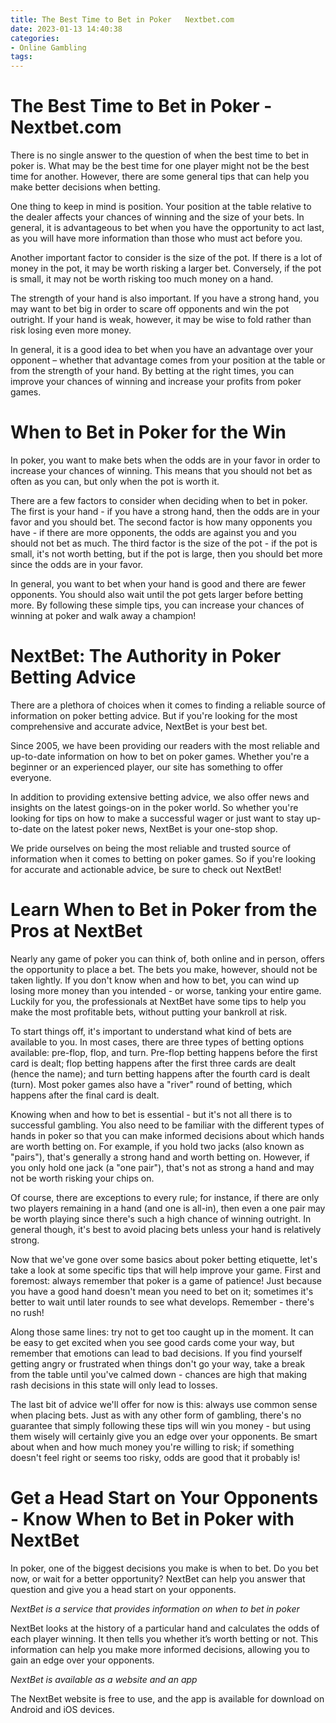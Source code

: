 ```yaml
---
title: The Best Time to Bet in Poker   Nextbet.com
date: 2023-01-13 14:40:38
categories:
- Online Gambling
tags:
---
```



#  The Best Time to Bet in Poker - Nextbet.com

There is no single answer to the question of when the best time to bet in poker is. What may be the best time for one player might not be the best time for another. However, there are some general tips that can help you make better decisions when betting.

One thing to keep in mind is position. Your position at the table relative to the dealer affects your chances of winning and the size of your bets. In general, it is advantageous to bet when you have the opportunity to act last, as you will have more information than those who must act before you.

Another important factor to consider is the size of the pot. If there is a lot of money in the pot, it may be worth risking a larger bet. Conversely, if the pot is small, it may not be worth risking too much money on a hand.

The strength of your hand is also important. If you have a strong hand, you may want to bet big in order to scare off opponents and win the pot outright. If your hand is weak, however, it may be wise to fold rather than risk losing even more money.

In general, it is a good idea to bet when you have an advantage over your opponent – whether that advantage comes from your position at the table or from the strength of your hand. By betting at the right times, you can improve your chances of winning and increase your profits from poker games.

#  When to Bet in Poker for the Win

In poker, you want to make bets when the odds are in your favor in order to increase your chances of winning. This means that you should not bet as often as you can, but only when the pot is worth it.

There are a few factors to consider when deciding when to bet in poker. The first is your hand - if you have a strong hand, then the odds are in your favor and you should bet. The second factor is how many opponents you have - if there are more opponents, the odds are against you and you should not bet as much. The third factor is the size of the pot - if the pot is small, it's not worth betting, but if the pot is large, then you should bet more since the odds are in your favor.

In general, you want to bet when your hand is good and there are fewer opponents. You should also wait until the pot gets larger before betting more. By following these simple tips, you can increase your chances of winning at poker and walk away a champion!

#  NextBet: The Authority in Poker Betting Advice

There are a plethora of choices when it comes to finding a reliable source of information on poker betting advice. But if you're looking for the most comprehensive and accurate advice, NextBet is your best bet.

Since 2005, we have been providing our readers with the most reliable and up-to-date information on how to bet on poker games. Whether you're a beginner or an experienced player, our site has something to offer everyone.

In addition to providing extensive betting advice, we also offer news and insights on the latest goings-on in the poker world. So whether you're looking for tips on how to make a successful wager or just want to stay up-to-date on the latest poker news, NextBet is your one-stop shop.

We pride ourselves on being the most reliable and trusted source of information when it comes to betting on poker games. So if you're looking for accurate and actionable advice, be sure to check out NextBet!

#  Learn When to Bet in Poker from the Pros at NextBet

Nearly any game of poker you can think of, both online and in person, offers the opportunity to place a bet. The bets you make, however, should not be taken lightly. If you don't know when and how to bet, you can wind up losing more money than you intended - or worse, tanking your entire game. Luckily for you, the professionals at NextBet have some tips to help you make the most profitable bets, without putting your bankroll at risk.

To start things off, it's important to understand what kind of bets are available to you. In most cases, there are three types of betting options available: pre-flop, flop, and turn. Pre-flop betting happens before the first card is dealt; flop betting happens after the first three cards are dealt (hence the name); and turn betting happens after the fourth card is dealt (turn). Most poker games also have a "river" round of betting, which happens after the final card is dealt.

Knowing when and how to bet is essential - but it's not all there is to successful gambling. You also need to be familiar with the different types of hands in poker so that you can make informed decisions about which hands are worth betting on. For example, if you hold two jacks (also known as "pairs"), that's generally a strong hand and worth betting on. However, if you only hold one jack (a "one pair"), that's not as strong a hand and may not be worth risking your chips on.

Of course, there are exceptions to every rule; for instance, if there are only two players remaining in a hand (and one is all-in), then even a one pair may be worth playing since there's such a high chance of winning outright. In general though, it's best to avoid placing bets unless your hand is relatively strong.

Now that we've gone over some basics about poker betting etiquette, let's take a look at some specific tips that will help improve your game. First and foremost: always remember that poker is a game of patience! Just because you have a good hand doesn't mean you need to bet on it; sometimes it's better to wait until later rounds to see what develops. Remember - there's no rush!

Along those same lines: try not to get too caught up in the moment. It can be easy to get excited when you see good cards come your way, but remember that emotions can lead to bad decisions. If you find yourself getting angry or frustrated when things don't go your way, take a break from the table until you've calmed down - chances are high that making rash decisions in this state will only lead to losses.

The last bit of advice we'll offer for now is this: always use common sense when placing bets. Just as with any other form of gambling, there's no guarantee that simply following these tips will win you money - but using them wisely will certainly give you an edge over your opponents. Be smart about when and how much money you're willing to risk; if something doesn't feel right or seems too risky, odds are good that it probably is!

#  Get a Head Start on Your Opponents - Know When to Bet in Poker with NextBet

In poker, one of the biggest decisions you make is when to bet. Do you bet now, or wait for a better opportunity? NextBet can help you answer that question and give you a head start on your opponents.

 *NextBet is a service that provides information on when to bet in poker*

NextBet looks at the history of a particular hand and calculates the odds of each player winning. It then tells you whether it’s worth betting or not. This information can help you make more informed decisions, allowing you to gain an edge over your opponents.

*NextBet is available as a website and an app*

The NextBet website is free to use, and the app is available for download on Android and iOS devices.